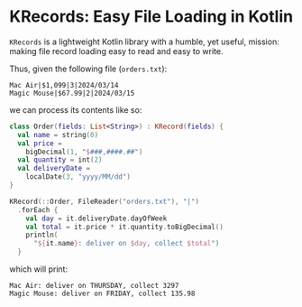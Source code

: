 # KRecords: Easy File Loading in Kotlin

`KRecords` is a lightweight Kotlin library with a humble, yet useful, mission:
making file record loading easy to read and easy to write.

Thus, given the following file (`orders.txt`):

````
Mac Air|$1,099|3|2024/03/14
Magic Mouse|$67.99|2|2024/03/15
````

we can process its contents like so:

````kotlin
class Order(fields: List<String>) : KRecord(fields) {
  val name = string(0)
  val price =
    bigDecimal(1, "$###,####.##")
  val quantity = int(2)
  val deliveryDate =
    localDate(3, "yyyy/MM/dd")
}

KRecord(::Order, FileReader("orders.txt"), "|")
  .forEach {
    val day = it.deliveryDate.dayOfWeek
    val total = it.price * it.quantity.toBigDecimal()
    println(
      "${it.name}: deliver on $day, collect $total")
  }
````

which will print:

```
Mac Air: deliver on THURSDAY, collect 3297
Magic Mouse: deliver on FRIDAY, collect 135.98
```